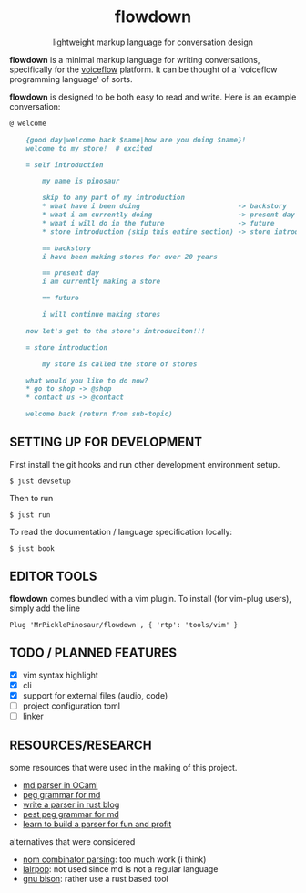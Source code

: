 
<div align="center">

# flowdown

lightweight markup language for conversation design

</div>

**flowdown** is a minimal markup language for writing conversations,
specifically for the [voiceflow](https://github.com/voiceflow) platform. It can
be thought of a 'voiceflow programming language' of sorts.

**flowdown** is designed to be both easy to read and write. Here is an example
conversation:
```markdown
@ welcome

    {good day|welcome back $name|how are you doing $name}!
    welcome to my store!  # excited

    = self introduction

        my name is pinosaur

        skip to any part of my introduction
        * what have i been doing                        -> backstory
        * what i am currently doing                     -> present day
        * what i will do in the future                  -> future
        * store introduction (skip this entire section) -> store introduction

        == backstory
        i have been making stores for over 20 years

        == present day
        i am currently making a store

        == future

        i will continue making stores

    now let's get to the store's introduciton!!!

    = store introduction

        my store is called the store of stores

    what would you like to do now?
    * go to shop -> @shop
    * contact us -> @contact

    welcome back (return from sub-topic)

```

## SETTING UP FOR DEVELOPMENT

First install the git hooks and run other development environment setup.
```
$ just devsetup
```

Then to run
```
$ just run
```

To read the documentation / language specification locally:
```
$ just book
```

## EDITOR TOOLS

**flowdown** comes bundled with a vim plugin. To install (for vim-plug users),
simply add the line
```
Plug 'MrPicklePinosaur/flowdown', { 'rtp': 'tools/vim' }
```

## TODO / PLANNED FEATURES

- [x] vim syntax highlight
- [x] cli
- [x] support for external files (audio, code)
- [ ] project configuration toml
- [ ] linker

## RESOURCES/RESEARCH

some resources that were used in the making of this project.
- [md parser in OCaml](https://github.com/MFP/OcsiBlog/blob/master/simple_markup.ml)
- [peg grammar for md](https://github.com/jgm/peg-markdown/blob/master/markdown_parser.leg)
- [write a parser in rust blog](https://adriann.github.io/rust_parser.html)
- [pest peg grammar for md](https://github.com/kivikakk/comrak/blob/main/src/lexer.pest)
- [learn to build a parser for fun and profit](https://medium.com/code-zen/learn-to-build-a-parser-in-rust-for-fun-and-profit-e22ca0e0ce4c)

alternatives that were considered
- [nom combinator parsing](https://github.com/Geal/nom): too much work (i think)
- [lalrpop](https://github.com/lalrpop/lalrpop): not used since md is not a regular language
- [gnu bison](https://en.wikipedia.org/wiki/GNU_Bison): rather use a rust based tool

